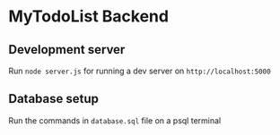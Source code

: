 # MyTodoList Backend

## Development server

Run `node server.js` for running a dev server on `http://localhost:5000`

## Database setup

Run the commands in `database.sql` file on a psql terminal